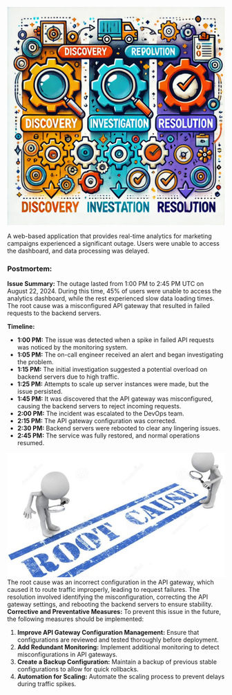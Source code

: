 
![**Scenario:**](./postmorterm_technical.webp)



A web-based application that provides real-time analytics for marketing campaigns experienced a significant outage. Users were unable to access the dashboard, and data processing was delayed.


### **Postmortem:**

**Issue Summary:**
The outage lasted from 1:00 PM to 2:45 PM UTC on August 22, 2024. During this time, 45% of users were unable to access the analytics dashboard, while the rest experienced slow data loading times. The root cause was a misconfigured API gateway that resulted in failed requests to the backend servers.

**Timeline:**
- **1:00 PM:** The issue was detected when a spike in failed API requests was noticed by the monitoring system.
- **1:05 PM:** The on-call engineer received an alert and began investigating the problem.
- **1:15 PM:** The initial investigation suggested a potential overload on backend servers due to high traffic.
- **1:25 PM:** Attempts to scale up server instances were made, but the issue persisted.
- **1:45 PM:** It was discovered that the API gateway was misconfigured, causing the backend servers to reject incoming requests.
- **2:00 PM:** The incident was escalated to the DevOps team.
- **2:15 PM:** The API gateway configuration was corrected.
- **2:30 PM:** Backend servers were rebooted to clear any lingering issues.
- **2:45 PM:** The service was fully restored, and normal operations resumed.


![**Root Cause and Resolution:**](./postmoterm_root_cause.webp)
The root cause was an incorrect configuration in the API gateway, which caused it to route traffic improperly, leading to request failures. The resolution involved identifying the misconfiguration, correcting the API gateway settings, and rebooting the backend servers to ensure stability.
**Corrective and Preventative Measures:**
To prevent this issue in the future, the following measures should be implemented:
1. **Improve API Gateway Configuration Management:** Ensure that configurations are reviewed and tested thoroughly before deployment.
2. **Add Redundant Monitoring:** Implement additional monitoring to detect misconfigurations in API gateways.
3. **Create a Backup Configuration:** Maintain a backup of previous stable configurations to allow for quick rollbacks.
4. **Automation for Scaling:** Automate the scaling process to prevent delays during traffic spikes.
